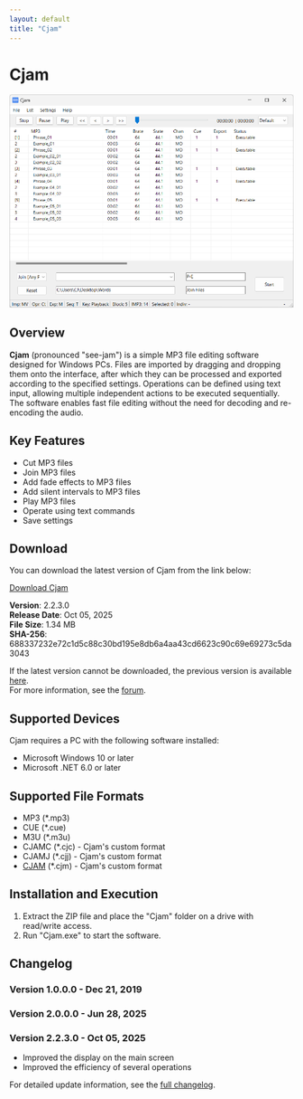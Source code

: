 ```yaml
---
layout: default
title: "Cjam"
---
```

# Cjam
<a href="img/ss00.png"><img src="img/ss00.png" alt="Cjam Screenshot" width="700px"></a>

## Overview
**Cjam** (pronounced "see-jam") is a simple MP3 file editing software designed for Windows PCs. Files are imported by dragging and dropping them onto the interface, after which they can be processed and exported according to the specified settings. Operations can be defined using text input, allowing multiple independent actions to be executed sequentially. The software enables fast file editing without the need for decoding and re-encoding the audio.  

## Key Features  
- Cut MP3 files  
- Join MP3 files  
- Add fade effects to MP3 files  
- Add silent intervals to MP3 files  
- Play MP3 files  
- Operate using text commands  
- Save settings  

## Download
You can download the latest version of Cjam from the link below:

[Download Cjam](https://github.com/cutandjoin/Cjam/releases/download/v2230/cjam_v2230e.zip)

**Version**: 2.2.3.0  
**Release Date**: Oct 05, 2025  
**File Size**: 1.34 MB  
**SHA-256**: 688337232e72c1d5c88c30bd195e8db6a4aa43cd6623c90c69e69273c5da3043  

If the latest version cannot be downloaded, the previous version is available [here](https://github.com/cutandjoin/Cjam/releases/download/v2220/cjam_v2220e.zip).  
For more information, see the <a href="https://forum.cjmapp.net/index.php">forum</a>.  

## Supported Devices
Cjam requires a PC with the following software installed:

- Microsoft Windows 10 or later
- Microsoft .NET 6.0 or later

## Supported File Formats
- MP3 (*.mp3)
- CUE (*.cue)
- M3U (*.m3u)
- CJAMC (*.cjc) - Cjam's custom format
- CJAMJ (*.cjj) - Cjam's custom format
- <a href="https://cjmapp.net/manual/manual.html#txt-cjm">CJAM</a> (*.cjm) - Cjam's custom format

## Installation and Execution
1. Extract the ZIP file and place the "Cjam" folder on a drive with read/write access.
2. Run "Cjam.exe" to start the software.

## Changelog

### Version 1.0.0.0 - Dec 21, 2019  
### Version 2.0.0.0 - Jun 28, 2025  
### Version 2.2.3.0 - Oct 05, 2025  
- Improved the display on the main screen
- Improved the efficiency of several operations



  
For detailed update information, see the <a href="https://forum.cjmapp.net/viewforum.php?f=3">full changelog</a>.  
